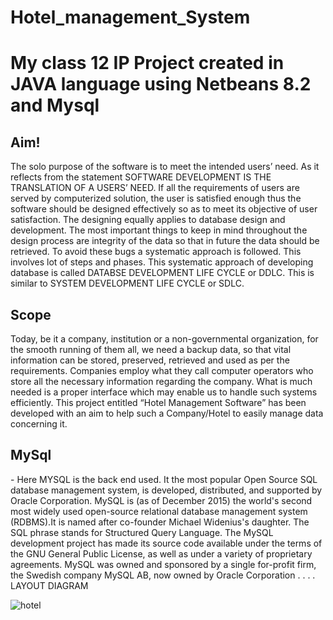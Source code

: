 
# Hotel_management_System
<h1>My class 12 IP Project created in JAVA language using Netbeans 8.2 and Mysql 

<h2>Aim!</h2>

The solo purpose of the software is to meet the intended users’ need. As it reflects from the statement SOFTWARE DEVELOPMENT IS THE TRANSLATION OF A USERS’ NEED. If all the requirements of users are served by computerized solution, the user is satisfied enough thus the software should be designed effectively so as to meet its objective of user satisfaction. The designing equally applies to database design and development. The most important things to keep in mind throughout the design process are integrity of the data so that in future the data should be retrieved. To avoid these bugs a systematic approach is followed. This involves lot of steps and phases. This systematic approach of developing database is called DATABSE DEVELOPMENT LIFE CYCLE or DDLC. This is similar to SYSTEM DEVELOPMENT LIFE CYCLE or SDLC.

<h2>Scope</h2>
Today, be it a company, institution or a non-governmental organization, for the smooth running of them all, we need a backup data, so that vital information can be stored, preserved, retrieved and used as per the requirements.
Companies employ what they call computer operators who store all the necessary information regarding the company. What is much needed is a proper interface which may enable us to handle such systems efficiently.
This project entitled “Hotel Management Software” has been developed with an aim to help such a Company/Hotel to easily manage data concerning it.

<h2>MySql</h2>- 
Here MYSQL is the back end used. It the most popular Open Source SQL database management system, is developed, distributed, and supported by Oracle Corporation. MySQL is (as of December 2015) the world's second most widely used open-source relational database management system (RDBMS).It is named after co-founder Michael Widenius's daughter. The SQL phrase stands for Structured Query Language.
The MySQL development project has made its source code available under the terms of the GNU General Public License, as well as under a variety of proprietary agreements. MySQL was owned and sponsored by a single for-profit firm, the Swedish company MySQL AB, now owned by Oracle Corporation
  .
  .
  .
  .
  LAYOUT DIAGRAM 

  ![hotel](https://user-images.githubusercontent.com/60483148/135767570-084981c7-caa8-4e74-9316-1f5c5e0256b2.png)
